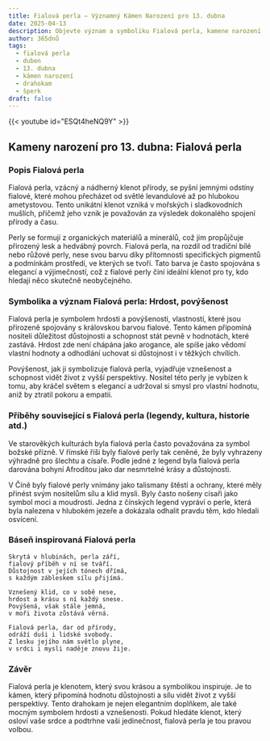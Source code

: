 ```yaml
---
title: Fialová perla – Významný Kámen Narození pro 13. dubna
date: 2025-04-13
description: Objevte význam a symboliku Fialová perla, kamene narození pro 13. dubna, který symbolizuje Hrdost, povýšenost. Přečtěte si legendy a inspirující příběhy.
author: 365dnů
tags:
  - fialová perla
  - duben
  - 13. dubna
  - kámen narození
  - drahokam
  - šperk
draft: false
---
```


{{< youtube id="ESQt4heNQ9Y" >}}


## Kameny narození pro 13. dubna: Fialová perla

### Popis Fialová perla

Fialová perla, vzácný a nádherný klenot přírody, se pyšní jemnými odstíny fialové, které mohou přecházet od světlé levandulové až po hlubokou ametystovou. Tento unikátní klenot vzniká v mořských i sladkovodních mušlích, přičemž jeho vznik je považován za výsledek dokonalého spojení přírody a času.

Perly se formují z organických materiálů a minerálů, což jim propůjčuje přirozený lesk a hedvábný povrch. Fialová perla, na rozdíl od tradiční bílé nebo růžové perly, nese svou barvu díky přítomnosti specifických pigmentů a podmínkám prostředí, ve kterých se tvoří. Tato barva je často spojována s elegancí a výjimečností, což z fialové perly činí ideální klenot pro ty, kdo hledají něco skutečně neobyčejného.

### Symbolika a význam Fialová perla: Hrdost, povýšenost

Fialová perla je symbolem hrdosti a povýšenosti, vlastností, které jsou přirozeně spojovány s královskou barvou fialové. Tento kámen připomíná nositeli důležitost důstojnosti a schopnost stát pevně v hodnotách, které zastává. Hrdost zde není chápána jako arogance, ale spíše jako vědomí vlastní hodnoty a odhodlání uchovat si důstojnost i v těžkých chvílích.

Povýšenost, jak ji symbolizuje fialová perla, vyjadřuje vznešenost a schopnost vidět život z vyšší perspektivy. Nositel této perly je vybízen k tomu, aby kráčel světem s elegancí a udržoval si smysl pro vlastní hodnotu, aniž by ztratil pokoru a empatii.

### Příběhy související s Fialová perla (legendy, kultura, historie atd.)

Ve starověkých kulturách byla fialová perla často považována za symbol božské přízně. V římské říši byly fialové perly tak ceněné, že byly vyhrazeny výhradně pro šlechtu a císaře. Podle jedné z legend byla fialová perla darována bohyní Afroditou jako dar nesmrtelné krásy a důstojnosti.

V Číně byly fialové perly vnímány jako talismany štěstí a ochrany, které měly přinést svým nositelům sílu a klid mysli. Byly často nošeny císaři jako symbol moci a moudrosti. Jedna z čínských legend vypráví o perle, která byla nalezena v hlubokém jezeře a dokázala odhalit pravdu těm, kdo hledali osvícení.

### Báseň inspirovaná Fialová perla

```
Skrytá v hlubinách, perla září,  
fialový příběh v ní se tváří.  
Důstojnost v jejích tónech dřímá,  
s každým zábleskem sílu přijímá.

Vznešený klid, co v sobě nese,  
hrdost a krásu s ní každý snese.  
Povýšená, však stále jemná,  
v moři života zůstává věrná.

Fialová perla, dar od přírody,  
odráží duši i lidské svobody.  
Z lesku jejího nám světlo plyne,  
v srdci i mysli naděje znovu žije.
```

### Závěr

Fialová perla je klenotem, který svou krásou a symbolikou inspiruje. Je to kámen, který připomíná hodnotu důstojnosti a sílu vidět život z vyšší perspektivy. Tento drahokam je nejen elegantním doplňkem, ale také mocným symbolem hrdosti a vznešenosti. Pokud hledáte klenot, který osloví vaše srdce a podtrhne vaši jedinečnost, fialová perla je tou pravou volbou.